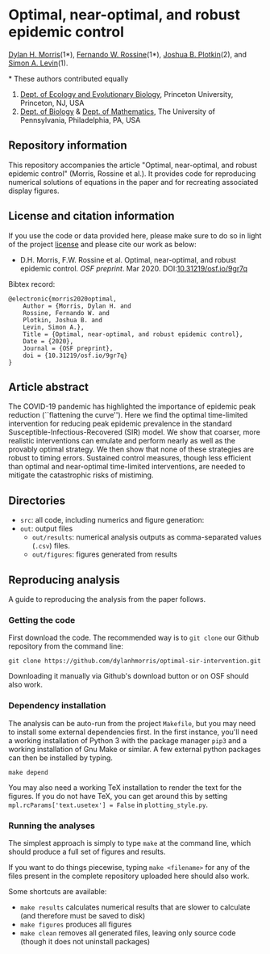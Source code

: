 # Optimal, near-optimal, and robust epidemic control
[Dylan H. Morris](https://dylanhmorris.com)(1\*), [Fernando W. Rossine](https://scholar.princeton.edu/ctarnita/people/fernando-rossine)(1\*), [Joshua B. Plotkin](https://www.bio.upenn.edu/people/joshua-plotkin)(2), and [Simon A. Levin](https://slevin.princeton.edu/)(1).

\* These authors contributed equally

1. [Dept. of Ecology and Evolutionary Biology](http://eeb.princeton.edu/), Princeton University, Princeton, NJ, USA
3. [Dept. of Biology](https://www.bio.upenn.edu/) \& [Dept. of Mathematics](https://www.math.upenn.edu/), The University of Pennsylvania, Philadelphia, PA, USA

## Repository information
This repository accompanies the article "Optimal, near-optimal, and robust epidemic control" (Morris, Rossine et al.). It provides code for reproducing numerical solutions of equations in the paper and for recreating associated display figures.

## License and citation information
If you use the code or data provided here, please make sure to do so in light of the project [license](LICENSE.txt) and please cite our work as below:

- D.H. Morris, F.W. Rossine et al. Optimal, near-optimal, and robust epidemic control. *OSF preprint*. Mar 2020. DOI:[10.31219/osf.io/9gr7q](https://doi.org/10.31219/osf.io/9gr7q)

Bibtex record:
```
@electronic{morris2020optimal,
    Author = {Morris, Dylan H. and
    Rossine, Fernando W. and 
    Plotkin, Joshua B. and
    Levin, Simon A.},
    Title = {Optimal, near-optimal, and robust epidemic control},
    Date = {2020},
    Journal = {OSF preprint},
    doi = {10.31219/osf.io/9gr7q}
}
```

## Article abstract 
The COVID-19 pandemic has highlighted the importance of epidemic peak reduction (``flattening the curve''). Here we find the optimal time-limited intervention for reducing peak epidemic prevalence in the standard Susceptible-Infectious-Recovered (SIR) model. We show that coarser, more realistic interventions can emulate and perform nearly as well as the provably optimal strategy. We then show that none of these strategies are robust to timing errors. Sustained control measures, though less efficient than optimal and near-optimal time-limited interventions, are needed to mitigate the catastrophic risks of mistiming.

## Directories
- ``src``: all code, including numerics and figure generation:
- ``out``: output files
    - ``out/results``: numerical analysis outputs as comma-separated values (``.csv``) files. 
    - ``out/figures``: figures generated from results

## Reproducing analysis

A guide to reproducing the analysis from the paper follows.

### Getting the code
First download the code. The recommended way is to ``git clone`` our Github repository from the command line:

    git clone https://github.com/dylanhmorris/optimal-sir-intervention.git

Downloading it manually via Github's download button or on OSF should also work.

### Dependency installation
The analysis can be auto-run from the project ``Makefile``, but you may need to install some external dependencies first. In the first instance, you'll need a working installation of Python 3 with the package manager ``pip3`` and a working installation of Gnu Make or similar. A few external python packages can then be installed by typing.

    make depend

You may also need a working TeX installation to render the text for the figures. If you do not have TeX, you can get around this by setting ``mpl.rcParams['text.usetex'] = False`` in ``plotting_style.py``.

### Running the analyses

The simplest approach is simply to type ``make`` at the command line, which should produce a full set of figures and results.

If you want to do things piecewise, typing ``make <filename>`` for any of the files present in the complete repository uploaded here should also work.

Some shortcuts are available:

- ``make results`` calculates numerical results that are slower to calculate (and therefore must be saved to disk)
- ``make figures`` produces all figures
- ``make clean`` removes all generated files, leaving only source code (though it does not uninstall packages)
